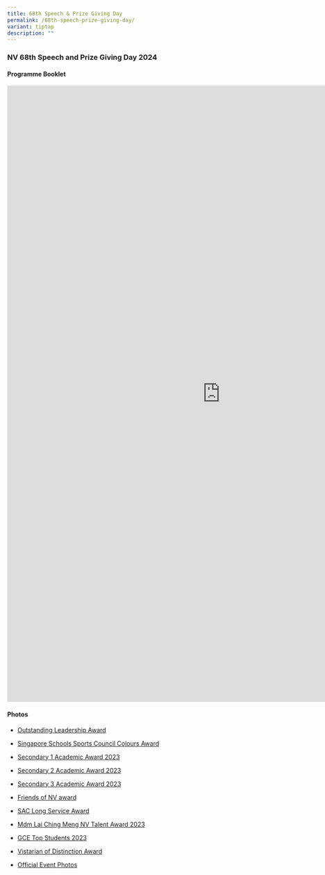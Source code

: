 ```yaml
---
title: 68th Speech & Prize Giving Day
permalink: /68th-speech-prize-giving-day/
variant: tiptap
description: ""
---
```

<h3>NV 68th Speech and Prize Giving Day 2024</h3>
<p></p>
<h4><strong>Programme Booklet</strong></h4>
<div class="iframe-wrapper">
<iframe height="1418" width="980" allowfullscreen="true" frameborder="0" src="https://docs.google.com/presentation/d/e/2PACX-1vSx4_g1PtAIdip2YusWZEmzHLqsr_xYxvpHc0f7sOEVMFmQPBVr0GvPWRYV_myNQSeSsIYkVXMFkX8J/embed?start=true&amp;loop=true&amp;delayms=15000"></iframe>
</div>
<p></p>
<h4><strong>Photos</strong></h4>
<ul data-tight="true" class="tight">
<li>
<p><a href="https://sgmoe-my.sharepoint.com/:f:/g/personal/zulkifli_khalil_schools_gov_sg/EobhooL3e0NLomxdT9e4OCIByWEiR98h-A0UrwZL2Uh7QQ?e=GG1QjS" rel="noopener noreferrer nofollow" target="_blank">Outstanding Leadership Award</a>
</p>
</li>
<li>
<p><a href="https://sgmoe-my.sharepoint.com/:f:/g/personal/zulkifli_khalil_schools_gov_sg/EpttL0sydTBCtw0mykHUBEEB1qIc9WmQ9QLy07j2QZPPpg?e=Gx8zuF" rel="noopener noreferrer nofollow" target="_blank">Singapore Schools Sports Council Colours Award</a>
</p>
</li>
<li>
<p><a href="https://sgmoe-my.sharepoint.com/:f:/g/personal/zulkifli_khalil_schools_gov_sg/En7GaWimWfVBsGB0zNPpT4MBO6O6_YBf42hiqPWTl6l6Ag?e=Dp97dz" rel="noopener noreferrer nofollow" target="_blank">Secondary 1 Academic Award 2023</a>
</p>
</li>
<li>
<p><a href="https://sgmoe-my.sharepoint.com/:f:/g/personal/zulkifli_khalil_schools_gov_sg/EuT93PTffCFAq0uY3D-CZbsBjL_zFGq_1tnxELmQ1Ot82Q?e=PVPpAx" rel="noopener noreferrer nofollow" target="_blank">Secondary 2 Academic Award 2023</a>
</p>
</li>
<li>
<p><a href="https://sgmoe-my.sharepoint.com/:f:/g/personal/zulkifli_khalil_schools_gov_sg/EkQz-D33QtFHu_fpcXgk1ZABmLh6KL0QWelA7sz6uj6GDA?e=fAIBx1" rel="noopener noreferrer nofollow" target="_blank">Secondary 3 Academic Award 2023</a>
</p>
</li>
<li>
<p><a href="https://sgmoe-my.sharepoint.com/:f:/g/personal/zulkifli_khalil_schools_gov_sg/Eq7W20T6nNZLiZHYAhwNd0wB0YGXsfLR8JNjaw2uWNjuyQ?e=eSzcpv" rel="noopener noreferrer nofollow" target="_blank">Friends of NV award</a>
</p>
</li>
<li>
<p><a href="https://sgmoe-my.sharepoint.com/:f:/g/personal/zulkifli_khalil_schools_gov_sg/EhDvlj-kL5tBoQXHq26GuUYB-MpvuB3q4HOz8b6DTmJvRw?e=HsWh8W" rel="noopener noreferrer nofollow" target="_blank">SAC Long Service Award</a>
</p>
</li>
<li>
<p><a href="https://sgmoe-my.sharepoint.com/:f:/g/personal/zulkifli_khalil_schools_gov_sg/ElL5eRHAhgBEhgfWXrnpRDUBL18WYM3u479oycyXlwctqg?e=8iodoT" rel="noopener noreferrer nofollow" target="_blank">Mdm Lai Ching Meng NV Talent Award 2023</a>
</p>
</li>
<li>
<p><a href="https://sgmoe-my.sharepoint.com/:f:/g/personal/zulkifli_khalil_schools_gov_sg/Eny4XWIBIW9HlRkQNrxsYZABEInsKdDILGvNuGznNrug9w?e=uwrStX" rel="noopener noreferrer nofollow" target="_blank">GCE Top Students 2023</a>
</p>
</li>
<li>
<p><a href="https://sgmoe-my.sharepoint.com/:f:/g/personal/zulkifli_khalil_schools_gov_sg/EiIgJzGBpDFHls2xcVB7eFoBtJZI0QGdXr3o0ENfDUMo7Q?e=uuvj2d" rel="noopener noreferrer nofollow" target="_blank">Vistarian of Distinction Award</a>
</p>
</li>
<li>
<p><a href="https://sgmoe-my.sharepoint.com/:f:/g/personal/zulkifli_khalil_schools_gov_sg/En15o4Nr-31BhG33LUy0930Br4OLRPg3-PeCb2feFayNdg?e=PuwiQE" rel="noopener noreferrer nofollow" target="_blank">Official Event Photos</a>
</p>
</li>
</ul>
<p></p>